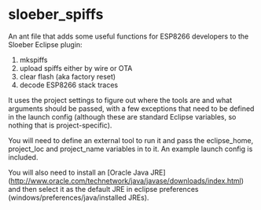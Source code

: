 # sloeber_spiffs
An ant file that adds some useful functions for ESP8266 developers to the Sloeber Eclipse plugin:

1. mkspiffs
1. upload spiffs either by wire or OTA
1. clear flash (aka factory reset)
1. decode ESP8266 stack traces

It uses the project settings to figure out where the tools are and what arguments should be passed, with a few exceptions that need to be defined in the launch config (although these are standard Eclipse variables, so nothing that is project-specific).

You will need to define an external tool to run it and pass the eclipse_home, project_loc and project_name variables in to it. An example launch config is included.

You will also need to install an [Oracle Java JRE] (http://www.oracle.com/technetwork/java/javase/downloads/index.html) and then select it as the default JRE in eclipse preferences (windows/preferences/java/installed JREs).
